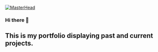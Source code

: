 [![MasterHead](https://github.com/marofrahman/marofrahman/assets/134495772/073db8ea-f767-4b59-8571-f0dbe1c665ee)
](https://github.com/marofrahman)

### Hi there 👋
## This is my portfolio displaying past and current projects.

<!--
**marofrahman/marofrahman** is a ✨ _special_ ✨ repository because its `README.md` (this file) appears on your GitHub profile.

Here are some ideas to get you started:

- 🔭 I’m currently working on ...
- 🌱 I’m currently learning ...
- 👯 I’m looking to collaborate on ...
- 🤔 I’m looking for help with ...
- 💬 Ask me about ...
- 📫 How to reach me: ...
- 😄 Pronouns: ...
- ⚡ Fun fact: ...
-->
